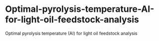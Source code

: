 # Optimal-pyrolysis-temperature-AI-for-light-oil-feedstock-analysis
Optimal pyrolysis temperature (AI) for light oil feedstock analysis
